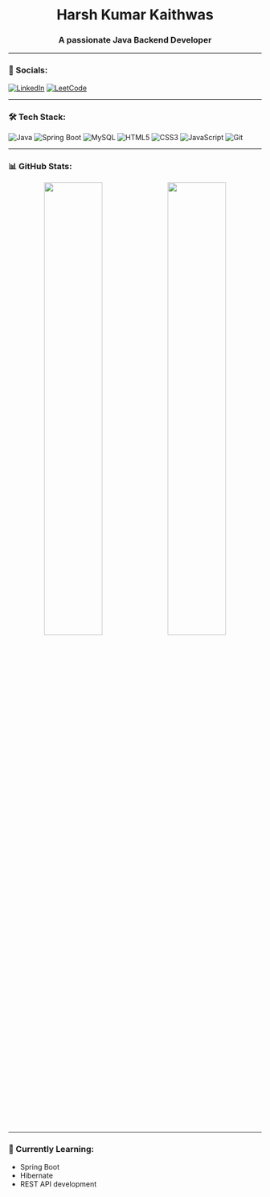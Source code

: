 <h1 align="center">Harsh Kumar Kaithwas</h1>
<h3 align="center">A passionate Java Backend Developer</h3>

---

### 🔗 Socials:
[![LinkedIn](https://img.shields.io/badge/LinkedIn-1A237E?style=for-the-badge&logo=linkedin&logoColor=white)](http://www.linkedin.com/in/harsh-kumarkaithwas07)
[![LeetCode](https://img.shields.io/badge/LeetCode-FFB300?style=for-the-badge&logo=leetcode&logoColor=black)](https://leetcode.com/u/HarshKaithwas/)

---

### 🛠 Tech Stack:
![Java](https://img.shields.io/badge/Java-007396?style=flat-square&logo=java&logoColor=white)
![Spring Boot](https://img.shields.io/badge/Spring_Boot-6DB33F?style=flat-square&logo=spring-boot&logoColor=white)
![MySQL](https://img.shields.io/badge/MySQL-005C84?style=flat-square&logo=mysql&logoColor=white)
![HTML5](https://img.shields.io/badge/HTML5-E34F26?style=flat-square&logo=html5&logoColor=white)
![CSS3](https://img.shields.io/badge/CSS3-264de4?style=flat-square&logo=css3&logoColor=white)
![JavaScript](https://img.shields.io/badge/JavaScript-F7DF1E?style=flat-square&logo=javascript&logoColor=black)
![Git](https://img.shields.io/badge/Git-F05032?style=flat-square&logo=git&logoColor=white)

---

### 📊 GitHub Stats:
<p align="center">
  <img src="https://github-readme-stats.vercel.app/api?username=HarshKaithwas&show_icons=true&theme=github_dark" width="48%" />
  <img src="https://github-readme-stats.vercel.app/api/top-langs/?username=HarshKaithwas&layout=compact&theme=github_dark" width="48%" />
</p>

---

### 🧠 Currently Learning:
- Spring Boot
- Hibernate
- REST API development
